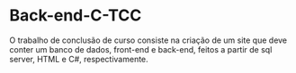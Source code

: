 # Back-end-C-TCC
O trabalho de conclusão de curso consiste na criação de um site que deve conter um banco de dados, front-end e back-end, feitos a partir de sql server, HTML e C#, respectivamente.
